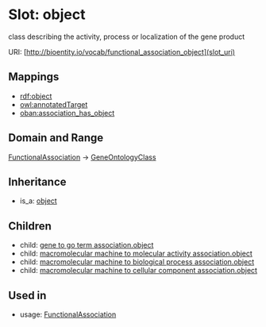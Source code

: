 # Slot: object


class describing the activity, process or localization of the gene product

URI: [http://bioentity.io/vocab/functional_association_object](slot_uri)
## Mappings

 * [rdf:object](http://purl.obolibrary.org/obo/rdf_object)
 * [owl:annotatedTarget](http://purl.obolibrary.org/obo/owl_annotatedTarget)
 * [oban:association_has_object](http://purl.obolibrary.org/obo/oban_association_has_object)
## Domain and Range

[FunctionalAssociation](FunctionalAssociation.md) -> [GeneOntologyClass](GeneOntologyClass.md)
## Inheritance

 *  is_a: [object](object.md)
## Children

 *  child: [gene to go term association.object](gene_to_go_term_association_object.md)
 *  child: [macromolecular machine to molecular activity association.object](macromolecular_machine_to_molecular_activity_association_object.md)
 *  child: [macromolecular machine to biological process association.object](macromolecular_machine_to_biological_process_association_object.md)
 *  child: [macromolecular machine to cellular component association.object](macromolecular_machine_to_cellular_component_association_object.md)
## Used in

 *  usage: [FunctionalAssociation](FunctionalAssociation.md)
